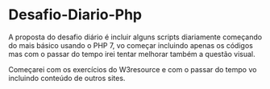 # Desafio-Diario-Php

<p>
A proposta do desafio diário é incluir alguns scripts diariamente começando do mais básico usando o PHP 7, vo começar incluindo apenas os códigos mas com o passar do tempo irei tentar melhorar também a questão visual.</p>

<p>Começarei com os exercícios do W3resource e com o passar do tempo vo incluindo conteúdo de outros sites.</p>